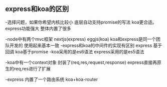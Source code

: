## express和koa的区别
-选择问题，如果你希望内核比较小  底层自动支持promise的写法   koa更合适。express功能强大  整体内置了很多

-node中有两个mvc框架   nextjs(express)    eggjs(koa)  koa和express是同一个团队开发的  使用起来基本一致
-express和koa的中间件的实现有区别   express 基于回调    koa基于promise
-koa采用的是es6语法  express采用的是es5语法

-koa中有一个context对象  封装了(req,res,request,response)  express直接再原生的req,res进行了扩展



-express  内置了一个路由系统   koa+koa-router